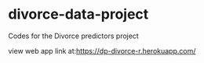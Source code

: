 # divorce-data-project
Codes for the Divorce predictors project

view web app link at:https://dp-divorce-r.herokuapp.com/
